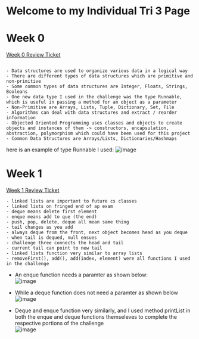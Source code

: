 # Welcome to my Individual Tri 3 Page

# Week 0

[Week 0 Review Ticket](https://github.com/ChristopherDuroiu/DataStructures2Tri3/issues/1)
```

- Data structures are used to organize various data in a logical way
- There are different types of data structures which are primitive and non-primitive
- Some common types of data structures are Integer, Floats, Strings, Booleans
- One new data type I used in the challenge was the type Runnable, which is useful in passing a method for an object as a parameter
- Non-Primitive are Arrays, Lists, Tuple, Dictionary, Set, File
- Algorithms can deal with data structures and extract / reorder information
- Objected Oriented Programming uses classes and objects to create objects and instances of them -> constructors, encapsulation, abstraction, polymorphism which could have been used for this project
- Common Data Structures are Arrays/Lists, Dictionaries/Hashmaps
```


here is an example of type Runnable I used:
![image](https://user-images.githubusercontent.com/89252299/158219765-39ce4c69-b72c-4dcf-ba94-989e21001d4c.png)

# Week 1

[Week 1 Review Ticket]()

```
- linked lists are important to future cs classes
- linked lists on fringed end of ap exam
- deque means delete first element
- enque means add to que (the end)
- push, pop, delete, deque all mean same thing
- tail changes as you add
- always deque from the front, next object becomes head as you deque
- when tail is dequed, null ensues
- challenge three connects the head and tail
- current tail can point to new tail
- linked lists function very similar to array lists
- removeFirst(), add(), add(index, element) were all functions I used in the challenge

```
- An enque function needs a paramter as shown below: <br />
![image](https://user-images.githubusercontent.com/89252299/159212939-91badb56-55ec-4e84-b513-b9451a33704b.png)

- While a deque function does not need a paramter as shown below <br />
![image](https://user-images.githubusercontent.com/89252299/159213006-dcf7311a-7d41-4b4d-88d6-2345facef4bd.png)
- Deque and enque function very similarly, and I used method printList in both the enque and deque functions themseleves to complete the respective portions of the challenge <br />
![image](https://user-images.githubusercontent.com/89252299/159213131-d46f7242-f3f9-4a20-b2aa-13240b9181f4.png)
